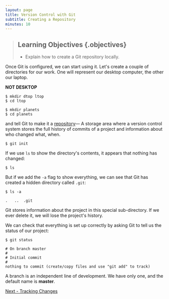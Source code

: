 ```yaml
---
layout: page
title: Version Control with Git
subtitle: Creating a Repository
minutes: 10
---
```

> ## Learning Objectives {.objectives}
> 
> *   Explain how to create a Git repository locally.

Once Git is configured,
we can start using it.
Let's create a couple of directories for our work.  One will represent our desktop computer, the other our laptop.

**NOT DESKTOP**

~~~ {.bash}
$ mkdir dtop ltop
$ cd ltop

$ mkdir planets
$ cd planets
~~~

and tell Git to make it a [repository](reference.html#repository)&mdash; A storage area where a version control system stores the full history of commits of a project and information about who changed what, when.

~~~ {.bash}
$ git init
~~~

If we use `ls` to show the directory's contents,
it appears that nothing has changed:

~~~ {.bash}
$ ls
~~~

But if we add the `-a` flag to show everything,
we can see that Git has created a hidden directory called `.git`:

~~~ {.bash}
$ ls -a
~~~
~~~ {.output}
.	..	.git
~~~

Git stores information about the project in this special sub-directory.
If we ever delete it,
we will lose the project's history.

We can check that everything is set up correctly
by asking Git to tell us the status of our project:

~~~ {.bash}
$ git status
~~~
~~~ {.output}
# On branch master
#
# Initial commit
#
nothing to commit (create/copy files and use "git add" to track)
~~~
A branch is an independent line of development.  We have only one, and the default name is **master**.


[Next - Tracking Changes](03-changes.html)
